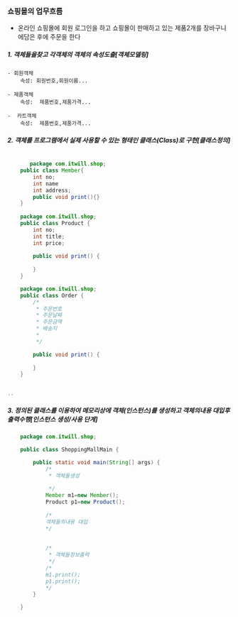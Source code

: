 ### 쇼핑몰의 업무흐름

- 온라인 쇼핑몰에 회원 로그인을 하고 쇼핑몰이 판매하고 있는 제품2개를 장바구니에담은 후에 주문을 한다


##### 1. 객체들을찾고 각객체의 객체의 속성도출[객체모델링]
	
	- 회원객체 
	    속성: 회원번호,회원이름...
     
	- 제품객체   
	    속성:  제품번호,제품가격...
     
	-  카트객체   
	    속성:  제품번호,제품가격...	    


##### 2. 객체를 프로그램에서 실제 사용할 수 있는 형태인 클래스(Class)로 구현[클래스정의]
```java

       package com.itwill.shop;
	public class Member{
		int no;
		int name
		int address;
		public void print(){}
	}
  
	package com.itwill.shop;
	public class Product {
		int no;
		int title;
		int price;
	
		public void print() {
	
		}
	}

   	package com.itwill.shop;
	public class Order {
		/*
		 * 주문번호
		 * 주문날짜
		 * 주문금액
		 * 배송지
		 * 
		 */

		public void print() {
	
		}
	}


..

```
##### 3. 정의된 클래스를 이용하여 메모리상에 객체(인스턴스)를 생성하고 객체의내용 대입후 출력수행[인스턴스 생성/사용 단계]
```java
	package com.itwill.shop;

	public class ShoppingMallMain {

		public static void main(String[] args) {
			/*
			 * 객체들생성
			  
			 */
			Member m1=new Member();
			Product p1=new Product();
			
			/*
			객체들의내용 대입
			*/
			
			
			/*
			 * 객체들정보출력
			 */
			/*
			m1.print();
			p1.print();
			*/
		}

	}
```


